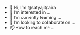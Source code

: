 - 👋 Hi, I’m @satyajitpaira
- 👀 I’m interested in ...
- 🌱 I’m currently learning ...
- 💞️ I’m looking to collaborate on ...
- 📫 How to reach me ...

<!---
satyajitpaira/satyajitpaira is a ✨ special ✨ repository because its `README.md` (this file) appears on your GitHub profile.
You can click the Preview link to take a look at your changes.
--->
